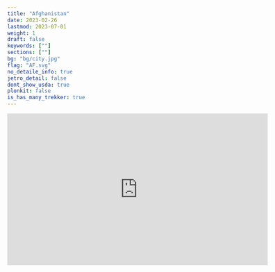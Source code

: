 ```yaml
---
title: "Afghanistan"
date: 2023-02-26
lastmod: 2023-07-01
weight: 1
draft: false
keywords: [""]
sections: [""]
bg: "bg/city.jpg"
flag: "AF.svg"
no_detaile_info: true
jetro_detail: false
dont_show_usda: true
plonkit: false
is_has_many_trekker: true
---
```


<iframe src="https://www.google.com/maps/embed?pb=!4v1693651195471!6m8!1m7!1s04_I7GqLEsUAAAQrCUkmfg!2m2!1d34.51776132653179!2d69.18160731556539!3f359.4678782383149!4f1.2792622531144104!5f0.7820865974627469" width="600" height="350" style="border:0;" allowfullscreen="" loading="lazy" referrerpolicy="no-referrer-when-downgrade"></iframe>
</div>

